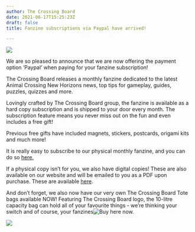```yaml
---
author: The Crossing Board
date: 2021-06-17T15:25:23Z
draft: false
title: Fanzine subscriptions via Paypal have arrived!

---
```

![](/images/news/img_v2_c30b42e6-b82b-487b-8b7d-1c6586ab156h.jpg)

We are so pleased to announce that we are now offering the payment option ‘Paypal’ when paying for your fanzine subscription!

The Crossing Board releases a monthly fanzine dedicated to the latest Animal Crossing New Horizons news, top tips for gameplay, guides, puzzles, quizzes and more.

Lovingly crafted by The Crossing Board group, the fanzine is available as a hard copy subscription and is shipped to your door every month. The subscription feature means you never miss out on the fun and even includes a free gift!

Previous free gifts have included magnets, stickers, postcards, origami kits and much more!

It is really easy to subscribe to our physical monthly fanzine, and you can do so [here.](https://shop.thecrossingboard.com/)

If a physical copy isn’t for you, we also have digital copies! These are also available on our website and will be emailed to you as a PDF upon purchase. These are available [here](https://shop.thecrossingboard.com/).

And don’t forget, we also now have our very own The Crossing Board Tote bags available NOW! Featuring The Crossing Board logo, the 10-litre capacity bag can hold all of your favourite things - we’re thinking your switch and of course, your fanzines![ Buy here now.](https://shop.thecrossingboard.com/)

![](/images/news/img_v2_bf28e527-34fb-4e08-85f1-ea4db878d2bh.jpg)